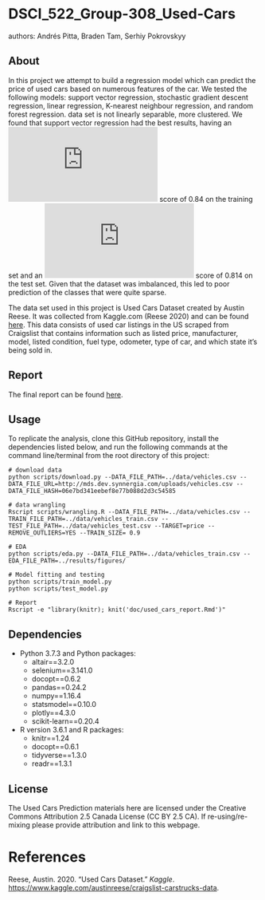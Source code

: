 
# DSCI\_522\_Group-308\_Used-Cars

authors: Andrés Pitta, Braden Tam, Serhiy Pokrovskyy

## About

In this project we attempt to build a regression model which can predict
the price of used cars based on numerous features of the car. We tested
the following models: support vector regression, stochastic gradient
descent regression, linear regression, K-nearest neighbour regression,
and random forest regression. data set is not linearly separable, more
clustered. We found that support vector regression had the best results,
having an ![R^2](https://latex.codecogs.com/png.latex?R%5E2 "R^2") score
of 0.84 on the training set and an
![R^2](https://latex.codecogs.com/png.latex?R%5E2 "R^2") score of 0.814
on the test set. Given that the dataset was imbalanced, this led to poor
prediction of the classes that were quite sparse.

The data set used in this project is Used Cars Dataset created by Austin
Reese. It was collected from Kaggle.com (Reese 2020) and can be found
[here](https://www.kaggle.com/austinreese/craigslist-carstrucks-data).
This data consists of used car listings in the US scraped from
Craigslist that contains information such as listed price, manufacturer,
model, listed condition, fuel type, odometer, type of car, and which
state it’s being sold in.

## Report

The final report can be found
[here](https://github.com/UBC-MDS/DSCI_522_Group-308_Used-Cars/blob/master/doc/used_cars_report.md).

## Usage

To replicate the analysis, clone this GitHub repository, install the
dependencies listed below, and run the following commands at the command
line/terminal from the root directory of this project:

    # download data
    python scripts/download.py --DATA_FILE_PATH=../data/vehicles.csv --DATA_FILE_URL=http://mds.dev.synnergia.com/uploads/vehicles.csv --DATA_FILE_HASH=06e7bd341eebef8e77b088d2d3c54585
    
    # data wrangling
    Rscript scripts/wrangling.R --DATA_FILE_PATH=../data/vehicles.csv --TRAIN_FILE_PATH=../data/vehicles_train.csv --TEST_FILE_PATH=../data/vehicles_test.csv --TARGET=price --REMOVE_OUTLIERS=YES --TRAIN_SIZE= 0.9
    
    # EDA
    python scripts/eda.py --DATA_FILE_PATH=../data/vehicles_train.csv --EDA_FILE_PATH=../results/figures/
    
    # Model fitting and testing
    python scripts/train_model.py
    python scripts/test_model.py
    
    # Report
    Rscript -e "library(knitr); knit('doc/used_cars_report.Rmd')"

## Dependencies

  - Python 3.7.3 and Python packages:
      - altair==3.2.0
      - selenium==3.141.0
      - docopt==0.6.2
      - pandas==0.24.2
      - numpy==1.16.4
      - statsmodel==0.10.0
      - plotly==4.3.0
      - scikit-learn==0.20.4
  - R version 3.6.1 and R packages:
      - knitr==1.24
      - docopt==0.6.1
      - tidyverse==1.3.0
      - readr==1.3.1

## License

The Used Cars Prediction materials here are licensed under the Creative
Commons Attribution 2.5 Canada License (CC BY 2.5 CA). If
re-using/re-mixing please provide attribution and link to this webpage.

# References

<div id="refs" class="references">

<div id="ref-reese_2020">

Reese, Austin. 2020. “Used Cars Dataset.” *Kaggle*.
<https://www.kaggle.com/austinreese/craigslist-carstrucks-data>.

</div>

</div>
